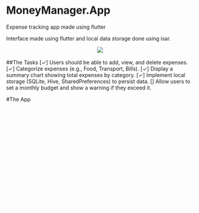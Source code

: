 # MoneyManager.App
Expense tracking app made using flutter

Interface made using flutter and local data storage done using isar.

<p align="center">
  <a href="https://skillicons.dev">
    <img src="https://skillicons.dev/icons?i=flutter,dart" />
  </a>
</p>

##The Tasks
[✓] Users should be able to add, view, and delete expenses.
[✓] Categorize expenses (e.g., Food, Transport, Bills).
[✓] Display a summary chart showing total expenses by category.
[✓] Implement local storage (SQLite, Hive, SharedPreferences) to persist data.
[] Allow users to set a monthly budget and show a warning if they exceed it.

#The App
<img alt="Video Preview" src ="/moneymanagerapp.gif">